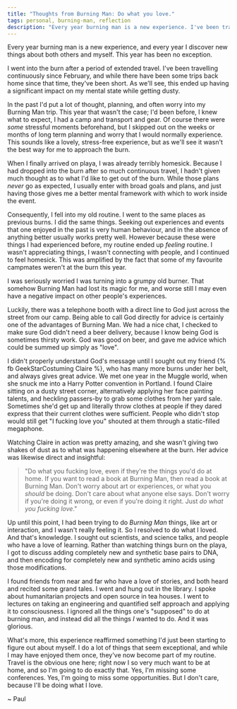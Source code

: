 ```yaml
---
title: "Thoughts from Burning Man: Do what you love."
tags: personal, burning-man, reflection
description: "Every year burning man is a new experience. I've been travelling February, and I ended up learning something important about when I'm homesick."
---
```


Every year burning man is a new experience, and every year I discover new
things about both others and myself. This year has been no exception.

I went into the burn after a period of extended travel. I've been travelling
continuously since February, and while there have been some trips back home
since that time, they've been short. As we'll see, this ended up having
a significant impact on my mental state while getting dusty.

<!--more-->

In the past I'd put a lot of thought, planning, and often worry into my Burning
Man trip. This year that wasn't the case; I'd been before, I knew what to
expect, I had a camp and transport and gear. Of course there were *some*
stressful moments beforehand, but I skipped out on the weeks or months of
long term planning and worry that I would normally experience.
This sounds like a lovely, stress-free experience, but as we'll see it wasn't
the best way for me to approach the burn.

When I finally arrived on playa, I was already terribly
homesick. Because I had dropped into the burn after so much continuous
travel, I hadn't given much thought as to what I'd like to get out of
the burn. While those plans *never* go as expected, I usually enter with
broad goals and plans, and just having those gives me a better mental framework
with which to work inside the event.

Consequently, I fell into my old routine. I went to the same
places as previous burns. I did the same things. Seeking out experiences and
events that one enjoyed in the past is very human behaviour, and in the
absence of anything better usually works pretty well. However because these
were things I had experienced before, my routine ended up *feeling* routine. I
wasn't appreciating things, I wasn't connecting with people, and I continued to
feel homesick. This was amplified by the fact that some of my favourite
campmates weren't at the burn this year.

I was seriously worried I was turning into a grumpy old burner. That somehow
Burning Man had lost its magic for me, and worse still I may even have a
negative impact on other people's experiences.

Luckily, there was a telephone booth with a direct line to God just across the
street from our camp. Being able to call God directly for advice is certainly one
of the advantages of Burning Man. We had a nice chat, I checked to make
sure God didn't need a beer delivery, because I know being God is sometimes
thirsty work. God was good on beer, and gave me advice which could be summed up simply
as "love".

I didn't properly understand God's message until I sought out my friend
{% fb GeekStarCostuming Claire %}, who has many more burns under her belt, and always gives great advice.
We met one year in the Muggle world, when she snuck me into a Harry Potter
convention in Portland. I found Claire sitting on a dusty street corner,
alternatively applying her face painting talents, and heckling passers-by to
grab some clothes from her yard sale. Sometimes she'd get up and literally
throw clothes at people if they dared express that their current clothes were
sufficient.  People who didn't stop would still get "I fucking love you"
shouted at them through a static-filled megaphone.

Watching Claire in action was pretty amazing, and she wasn't giving two shakes
of dust as to what was happening elsewhere at the burn. Her advice was likewise
direct and insightful:

> "Do what you fucking love, even if they're the things you'd do at home. If you
> want to read a book at Burning Man, then read a book at Burning Man.
> Don't worry about art or experiences, or what you *should* be doing.
> Don't care about what anyone else says. Don't worry if you're doing it
> wrong, or even if you're doing it right. Just *do what you fucking love*."

Up until this point, I had been trying to do *Burning Man* things, like art or
interaction, and I wasn't really feeling it. So I resolved to do what I loved.
And that's knowledge. I sought out scientists, and science talks, and people
who have a love of learning.  Rather than watching things burn on the playa, I
got to discuss adding completely new and synthetic base pairs to DNA, and then
encoding for completely new and synthetic amino acids using those
modifications.

I found friends from near and far who have a love of stories, and both heard
and recited some grand tales. I went and hung out in the library. I spoke about
humanitarian projects and open source in tea houses. I went to lectures on
taking an engineering and quantified self approach and applying it to
consciousness. I ignored all the things one's "supposed" to do at burning man,
and instead did all the things *I* wanted to do. And it was glorious.

What's more, this experience reaffirmed something I'd just been starting
to figure out about myself. I do a lot of things that seem exceptional,
and while I may have enjoyed them once, they've now become part of
my routine. Travel is the obvious one here; right now I so very much want to be
at home, and so I'm going to do exactly that. Yes, I'm missing some
conferences. Yes, I'm going to miss some opportunities. But I don't care,
because I'll be doing what I love.

~ Paul
